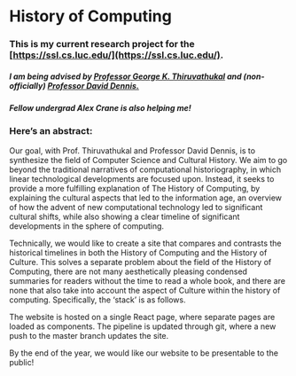 # History of Computing
### This is my current research project for the [https://ssl.cs.luc.edu/](https://ssl.cs.luc.edu/). 



##### I am being advised by [Professor George K. Thiruvathukal](https://thiruvathukal.com/) and (non-officially) [Professor David Dennis.](https://sites.google.com/a/etl.luc.edu/dbd/Home-Page") 

##### Fellow undergrad Alex Crane is also helping me!

### Here’s an abstract: 
Our goal, with Prof. Thiruvathukal and Professor David Dennis, is to synthesize the field of Computer Science and Cultural History. We aim to go beyond the traditional narratives of computational historiography, in which linear technological developments are focused upon. Instead, it seeks to provide a more fulfilling explanation of The History of Computing, by explaining the cultural aspects that led to the information age, an overview of how the advent of new computational technology led to significant cultural shifts, while also showing a clear timeline of significant developments in the sphere of computing.
 
Technically, we would like to create a site that compares and contrasts the historical timelines in both the History of Computing and the History of Culture. This solves a separate problem about the field of the History of Computing, there are not many aesthetically pleasing condensed summaries for readers without the time to read a whole book, and there are none that also take into account the aspect of Culture within the history of computing.
Specifically, the ‘stack’ is as follows. 
 
The website is hosted on a single React page, where separate pages are loaded as components. The pipeline is updated through git, where a new push to the master branch updates the site.

By the end of the year, we would like our website to be presentable to the public!
